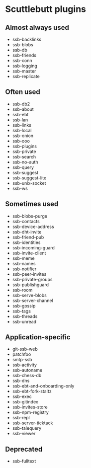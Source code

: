 # Scuttlebutt plugins

## Almost always used

- ssb-backlinks
- ssb-blobs
- ssb-db
- ssb-friends
- ssb-conn
- ssb-logging
- ssb-master
- ssb-replicate

## Often used

- ssb-db2
- ssb-about
- ssb-ebt
- ssb-lan
- ssb-links
- ssb-local
- ssb-onion
- ssb-ooo
- ssb-plugins
- ssb-private
- ssb-search
- ssb-no-auth
- ssb-query
- ssb-suggest
- ssb-suggest-lite
- ssb-unix-socket
- ssb-ws

## Sometimes used

- ssb-blobs-purge
- ssb-contacts
- ssb-device-address
- ssb-dht-invite
- ssb-friend-pub
- ssb-identities
- ssb-incoming-guard
- ssb-invite-client
- ssb-meme
- ssb-names
- ssb-notifier
- ssb-peer-invites
- ssb-private-groups
- ssb-publishguard
- ssb-room
- ssb-serve-blobs
- ssb-server-channel
- ssb-gossip
- ssb-tags
- ssb-threads
- ssb-unread

## Application-specific

- git-ssb-web
- patchfoo
- smtp-ssb
- ssb-activity
- ssb-autoname
- ssb-chess-db
- ssb-dns
- ssb-ebt-and-onboarding-only
- ssb-ebt-fork-staltz
- ssb-exec
- ssb-gitindex
- ssb-invites-store
- ssb-npm-registry
- ssb-repl
- ssb-server-ticktack
- ssb-talequery
- ssb-viewer

## Deprecated

- ssb-fulltext
